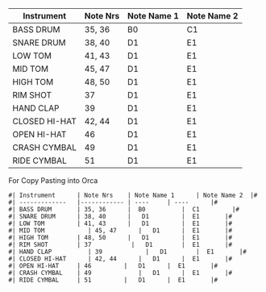 | Instrument      | Note Nrs    | Note Name 1  	| Note Name 2  |
| -------------   |------------ | ----		| ----		|
| BASS DRUM       | 35, 36      |  B0  		|  C1		  |
| SNARE DRUM      | 38, 40      |   D1 		|  E1 		|
| LOW TOM         | 41, 43      |   D1 		|  E1 		|
| MID TOM      	  | 45, 47      |   D1 		|  E1 		|
| HIGH TOM        | 48, 50      |   D1 		|  E1 		|
| RIM SHOT        | 37      	  |   D1 		|  E1 		|
| HAND CLAP	      | 39      	  |   D1 		|  E1 		|
| CLOSED HI-HAT	  | 42, 44      |   D1 		|  E1 		|
| OPEN HI-HAT     | 46    	    |   D1 		|  E1 		|
| CRASH CYMBAL    | 49     	    |   D1 		|  E1 		|
| RIDE CYMBAL     | 51    	    |   D1 		|  E1 		|

For Copy Pasting into Orca

```
#| Instrument      | Note Nrs    | Note Name 1  	| Note Name 2  |#
#| -------------   |------------ | ----		| ----		|#
#| BASS DRUM       | 35, 36      |  B0  		|  C1		  |#
#| SNARE DRUM      | 38, 40      |   D1 		|  E1 		|#
#| LOW TOM         | 41, 43      |   D1 		|  E1 		|#
#| MID TOM      	  | 45, 47      |   D1 		|  E1 		|#
#| HIGH TOM        | 48, 50      |   D1 		|  E1 		|#
#| RIM SHOT        | 37      	  |   D1 		|  E1 		|#
#| HAND CLAP	      | 39      	  |   D1 		|  E1 		|#
#| CLOSED HI-HAT	  | 42, 44      |   D1 		|  E1 		|#
#| OPEN HI-HAT     | 46    	    |   D1 		|  E1 		|#
#| CRASH CYMBAL    | 49     	    |   D1 		|  E1 		|#
#| RIDE CYMBAL     | 51    	    |   D1 		|  E1 		|#
```

